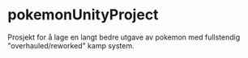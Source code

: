 # pokemonUnityProject
Prosjekt for å lage en langt bedre utgave av pokemon med fullstendig "overhauled/reworked" kamp system. 
